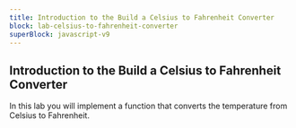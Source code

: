 ```yaml
---
title: Introduction to the Build a Celsius to Fahrenheit Converter
block: lab-celsius-to-fahrenheit-converter
superBlock: javascript-v9
---
```


## Introduction to the Build a Celsius to Fahrenheit Converter

In this lab you will implement a function that converts the temperature from Celsius to Fahrenheit.

